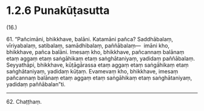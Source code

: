 

# 1.2.6 Punakūṭasutta




(16.)

61\. “Pañcimāni, bhikkhave, balāni. Katamāni pañca? Saddhābalaṃ, vīriyabalaṃ, satibalaṃ, samādhibalaṃ, paññābalaṃ—  imāni kho, bhikkhave, pañca balāni. Imesaṃ kho, bhikkhave, pañcannaṃ balānaṃ etaṃ aggaṃ etaṃ saṅgāhikaṃ etaṃ saṅghātaniyaṃ, yadidaṃ paññābalaṃ. Seyyathāpi, bhikkhave, kūṭāgārassa etaṃ aggaṃ etaṃ saṅgāhikaṃ etaṃ saṅghātaniyaṃ, yadidaṃ kūṭaṃ. Evamevaṃ kho, bhikkhave, imesaṃ pañcannaṃ balānaṃ etaṃ aggaṃ etaṃ saṅgāhikaṃ etaṃ saṅghātaniyaṃ, yadidaṃ paññābalan”ti.

---

62\. Chaṭṭhaṃ.





